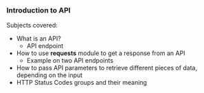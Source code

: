 ### Introduction to API
Subjects covered:
* What is an API?
    * API endpoint
* How to use __requests__ module to get a response from an API
  * Example on two API endpoints
* How to pass API parameters to retrieve different pieces of data, depending on the input
* HTTP Status Codes groups and their meaning